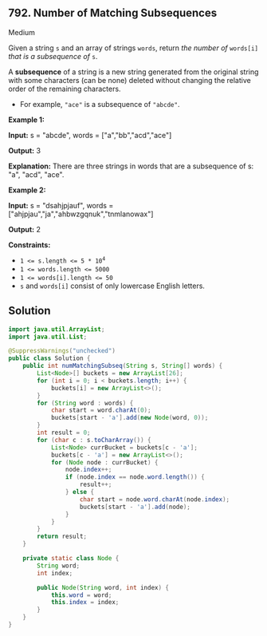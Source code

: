 ## 792\. Number of Matching Subsequences

Medium

Given a string `s` and an array of strings `words`, return _the number of_ `words[i]` _that is a subsequence of_ `s`.

A **subsequence** of a string is a new string generated from the original string with some characters (can be none) deleted without changing the relative order of the remaining characters.

*   For example, `"ace"` is a subsequence of `"abcde"`.

**Example 1:**

**Input:** s = "abcde", words = ["a","bb","acd","ace"]

**Output:** 3

**Explanation:** There are three strings in words that are a subsequence of s: "a", "acd", "ace". 

**Example 2:**

**Input:** s = "dsahjpjauf", words = ["ahjpjau","ja","ahbwzgqnuk","tnmlanowax"]

**Output:** 2 

**Constraints:**

*   <code>1 <= s.length <= 5 * 10<sup>4</sup></code>
*   `1 <= words.length <= 5000`
*   `1 <= words[i].length <= 50`
*   `s` and `words[i]` consist of only lowercase English letters.

## Solution

```java
import java.util.ArrayList;
import java.util.List;

@SuppressWarnings("unchecked")
public class Solution {
    public int numMatchingSubseq(String s, String[] words) {
        List<Node>[] buckets = new ArrayList[26];
        for (int i = 0; i < buckets.length; i++) {
            buckets[i] = new ArrayList<>();
        }
        for (String word : words) {
            char start = word.charAt(0);
            buckets[start - 'a'].add(new Node(word, 0));
        }
        int result = 0;
        for (char c : s.toCharArray()) {
            List<Node> currBucket = buckets[c - 'a'];
            buckets[c - 'a'] = new ArrayList<>();
            for (Node node : currBucket) {
                node.index++;
                if (node.index == node.word.length()) {
                    result++;
                } else {
                    char start = node.word.charAt(node.index);
                    buckets[start - 'a'].add(node);
                }
            }
        }
        return result;
    }

    private static class Node {
        String word;
        int index;

        public Node(String word, int index) {
            this.word = word;
            this.index = index;
        }
    }
}
```